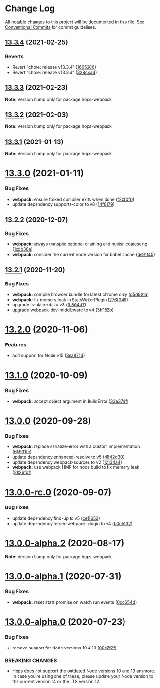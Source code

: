 # Change Log

All notable changes to this project will be documented in this file.
See [Conventional Commits](https://conventionalcommits.org) for commit guidelines.

## [13.3.4](https://github.com/xing/hops/compare/v13.3.3...v13.3.4) (2021-02-25)


### Reverts

* Revert "chore: release v13.3.4" ([1665286](https://github.com/xing/hops/commit/1665286e4efb4316ce33bcc789b8ae6839ded3f9))
* Revert "chore: release v13.3.4" ([328c4a4](https://github.com/xing/hops/commit/328c4a494de318b7a893ac99165bf1fb1304b729))





## [13.3.3](https://github.com/xing/hops/compare/v13.3.2...v13.3.3) (2021-02-23)

**Note:** Version bump only for package hops-webpack





## [13.3.2](https://github.com/xing/hops/compare/v13.3.1...v13.3.2) (2021-02-03)

**Note:** Version bump only for package hops-webpack





## [13.3.1](https://github.com/xing/hops/compare/v13.3.0...v13.3.1) (2021-01-13)

**Note:** Version bump only for package hops-webpack





# [13.3.0](https://github.com/xing/hops/compare/v13.2.2...v13.3.0) (2021-01-11)


### Bug Fixes

* **webpack:** ensure forked compiler exits when done ([f20f0f0](https://github.com/xing/hops/commit/f20f0f0b0accade4e5973accbd3afc1bf33221fd))
* update dependency supports-color to v8 ([14f8179](https://github.com/xing/hops/commit/14f8179ad1982a4c1bd359e56acd194324f54c3e))





## [13.2.2](https://github.com/xing/hops/compare/v13.2.1...v13.2.2) (2020-12-07)


### Bug Fixes

* **webpack:** always transpile optional chaining and nullish coalescing ([1cdb38a](https://github.com/xing/hops/commit/1cdb38ad209404e038fcd17cb495f4008c9e8baa))
* **webpack:** consider the current node version for babel cache ([de91f45](https://github.com/xing/hops/commit/de91f454bae3b49f159ef053a7fcfaa35f200418))





## [13.2.1](https://github.com/xing/hops/compare/v13.2.0...v13.2.1) (2020-11-20)


### Bug Fixes

* **webpack:** compile browser bundle for latest chrome only ([d5d901a](https://github.com/xing/hops/commit/d5d901ab00e0cf92d5660a95ee65fb9cf44aa77d))
* **webpack:** fix memory leak in StatsWriterPlugin ([276f049](https://github.com/xing/hops/commit/276f0499315a9dc786ee7c50ae1f52d62ad49092))
* upgrade is-plain-obj to v3 ([fb864d7](https://github.com/xing/hops/commit/fb864d7ad007d135d033d46cc3ded7e78fd61f90))
* upgrade webpack-dev-middleware to v4 ([3ff152b](https://github.com/xing/hops/commit/3ff152b8ee91199017fae28059fa82d8f87b58bd))





# [13.2.0](https://github.com/xing/hops/compare/v13.1.0...v13.2.0) (2020-11-06)


### Features

* add support for Node v15 ([3ea8714](https://github.com/xing/hops/commit/3ea8714702960d0408cb6eae4bf336cb637eea9d))





# [13.1.0](https://github.com/xing/hops/compare/v13.0.0...v13.1.0) (2020-10-09)


### Bug Fixes

* **webpack:** accept object argument in BuildError ([33e378f](https://github.com/xing/hops/commit/33e378f7e1b4a65b816bafa8da0fd88caf563fdc))





# [13.0.0](https://github.com/xing/hops/compare/v13.0.0-rc.0...v13.0.0) (2020-09-28)


### Bug Fixes

* **webpack:** replace serialize-error with a custom implementation ([65931fc](https://github.com/xing/hops/commit/65931fcb319198b61f20baf07bfbd8d7d3d750dd))
* update dependency enhanced-resolve to v5 ([4842d30](https://github.com/xing/hops/commit/4842d307931699b3d5aef656a8b0900e038be768))
* update dependency webpack-sources to v2 ([12134a4](https://github.com/xing/hops/commit/12134a40aec57c8b2cbdedbbcfd15bd3883e224e))
* **webpack:** use webpack HMR for node build to fix memory leak ([2826fdf](https://github.com/xing/hops/commit/2826fdfa64084507fdd07be7a34cee66763ee73a))





# [13.0.0-rc.0](https://github.com/xing/hops/compare/v13.0.0-alpha.2...v13.0.0-rc.0) (2020-09-07)


### Bug Fixes

* update dependency find-up to v5 ([ce11652](https://github.com/xing/hops/commit/ce1165227b2a0782f6e945e0a1c8de8adb1a4ea9))
* update dependency terser-webpack-plugin to v4 ([b0c5132](https://github.com/xing/hops/commit/b0c51320984d42bce065718cf8626080a75928a4))





# [13.0.0-alpha.2](https://github.com/xing/hops/compare/v13.0.0-alpha.1...v13.0.0-alpha.2) (2020-08-17)

**Note:** Version bump only for package hops-webpack





# [13.0.0-alpha.1](https://github.com/xing/hops/compare/v13.0.0-alpha.0...v13.0.0-alpha.1) (2020-07-31)


### Bug Fixes

* **webpack:** reset stats promise on watch run events ([0cd654d](https://github.com/xing/hops/commit/0cd654d33c56f068fdf5412e6e45901312948b0d))





# [13.0.0-alpha.0](https://github.com/xing/hops/compare/v12.0.0-rc99...v13.0.0-alpha.0) (2020-07-23)


### Bug Fixes

* remove support for Node versions 10 & 13 ([00e7f2f](https://github.com/xing/hops/commit/00e7f2fb2ec92b859805b65bfeee697a78bf8147))


### BREAKING CHANGES

* Hops does not support the outdated Node versions 10
and 13 anymore. In case you're using one of these, please update your
Node version to the current version 14 or the LTS version 12.
